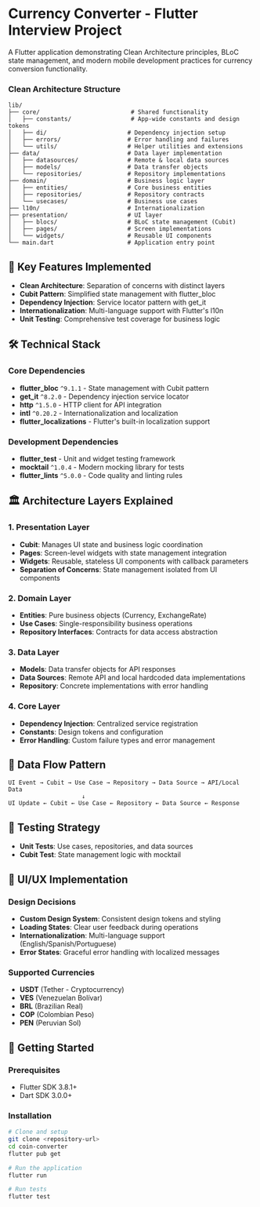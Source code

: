# Currency Converter - Flutter Interview Project

A Flutter application demonstrating Clean Architecture principles, BLoC state management, and modern mobile development practices for currency conversion functionality.

### Clean Architecture Structure
```
lib/
├── core/                          # Shared functionality
│   ├── constants/                 # App-wide constants and design tokens
│   ├── di/                       # Dependency injection setup
│   ├── errors/                   # Error handling and failures
│   └── utils/                    # Helper utilities and extensions
├── data/                         # Data layer implementation
│   ├── datasources/              # Remote & local data sources
│   ├── models/                   # Data transfer objects
│   └── repositories/             # Repository implementations
├── domain/                       # Business logic layer
│   ├── entities/                 # Core business entities
│   ├── repositories/             # Repository contracts
│   └── usecases/                 # Business use cases
├── l10n/                         # Internationalization
├── presentation/                 # UI layer
│   ├── blocs/                    # BLoC state management (Cubit)
│   ├── pages/                    # Screen implementations
│   └── widgets/                  # Reusable UI components
└── main.dart                     # Application entry point
```

## 🎯 Key Features Implemented

- **Clean Architecture**: Separation of concerns with distinct layers
- **Cubit Pattern**: Simplified state management with flutter_bloc
- **Dependency Injection**: Service locator pattern with get_it
- **Internationalization**: Multi-language support with Flutter's l10n
- **Unit Testing**: Comprehensive test coverage for business logic

## 🛠️ Technical Stack

### Core Dependencies
- **flutter_bloc** `^9.1.1` - State management with Cubit pattern
- **get_it** `^8.2.0` - Dependency injection service locator
- **http** `^1.5.0` - HTTP client for API integration
- **intl** `^0.20.2` - Internationalization and localization
- **flutter_localizations** - Flutter's built-in localization support

### Development Dependencies
- **flutter_test** - Unit and widget testing framework
- **mocktail** `^1.0.4` - Modern mocking library for tests
- **flutter_lints** `^5.0.0` - Code quality and linting rules

## 🏛️ Architecture Layers Explained

### 1. **Presentation Layer**
- **Cubit**: Manages UI state and business logic coordination
- **Pages**: Screen-level widgets with state management integration
- **Widgets**: Reusable, stateless UI components with callback parameters
- **Separation of Concerns**: State management isolated from UI components

### 2. **Domain Layer** 
- **Entities**: Pure business objects (Currency, ExchangeRate)
- **Use Cases**: Single-responsibility business operations
- **Repository Interfaces**: Contracts for data access abstraction

### 3. **Data Layer**
- **Models**: Data transfer objects for API responses
- **Data Sources**: Remote API and local hardcoded data implementations
- **Repository**: Concrete implementations with error handling

### 4. **Core Layer**
- **Dependency Injection**: Centralized service registration
- **Constants**: Design tokens and configuration
- **Error Handling**: Custom failure types and error management

## 🔄 Data Flow Pattern

```
UI Event → Cubit → Use Case → Repository → Data Source → API/Local Data
                     ↓
UI Update ← Cubit ← Use Case ← Repository ← Data Source ← Response
```

## 🧪 Testing Strategy

- **Unit Tests**: Use cases, repositories, and data sources
- **Cubit Test**: State management logic with mocktail

## 🎨 UI/UX Implementation

### Design Decisions
- **Custom Design System**: Consistent design tokens and styling
- **Loading States**: Clear user feedback during operations
- **Internationalization**: Multi-language support (English/Spanish/Portuguese)
- **Error States**: Graceful error handling with localized messages

### Supported Currencies
- **USDT** (Tether - Cryptocurrency)
- **VES** (Venezuelan Bolívar)
- **BRL** (Brazilian Real)
- **COP** (Colombian Peso)
- **PEN** (Peruvian Sol)

## 🚀 Getting Started

### Prerequisites
- Flutter SDK 3.8.1+
- Dart SDK 3.0.0+

### Installation
```bash
# Clone and setup
git clone <repository-url>
cd coin-converter
flutter pub get

# Run the application
flutter run

# Run tests
flutter test
```

